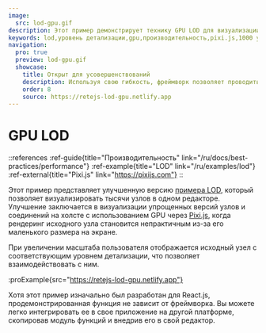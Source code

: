 ```yaml
---
image:
  src: lod-gpu.gif
description: Этот пример демонстрирует технику GPU LOD для визуализации тысяч узлов в одном редакторе. Отображая упрощенные версии узлов и соединений на холсте, фреймворк использует мощь Pixi.js для достижения выдающейся производительности.
keywords: lod,уровень детализации,gpu,производительность,pixi.js,1000 узлов,тысячи узлов
navigation:
  pro: true
  preview: lod-gpu.gif
  showcase:
    title: Открыт для усовершенствований
    description: Используя свою гибкость, фреймворк позволяет проводить дополнительные оптимизации для достижения выдающейся производительности.
    order: 8
    source: https://retejs-lod-gpu.netlify.app
---
```


# GPU LOD

::references
:ref-guide{title="Производительность" link="/ru/docs/best-practices/performance"}
:ref-example{title="LOD" link="/ru/examples/lod"}
:ref-external{title="Pixi.js" link="https://pixijs.com"}
::

Этот пример представляет улучшенную версию [примера LOD](/ru/examples/lod), который позволяет визуализировать тысячи узлов в одном редакторе. Улучшение заключается в визуализации упрощенных версий узлов и соединений на холсте с использованием GPU через [Pixi.js](https://pixijs.com), когда рендеринг исходного узла становится непрактичным из-за его маленького размера на экране.

При увеличении масштаба пользователя отображается исходный узел с соответствующим уровнем детализации, что позволяет взаимодействовать с ним.

:proExample{src="https://retejs-lod-gpu.netlify.app"}

Хотя этот пример изначально был разработан для React.js, продемонстрированная функция не зависит от фреймворка. Вы можете легко интегрировать ее в свое приложение на другой платформе, скопировав модуль функций и внедрив его в свой редактор.
